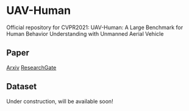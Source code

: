 # UAV-Human
Official repository for CVPR2021: UAV-Human: A Large Benchmark for Human Behavior Understanding with Unmanned Aerial Vehicle

## Paper

[Arxiv](https://arxiv.org/abs/2104.00946)
[ResearchGate](https://www.researchgate.net/publication/350558689_UAV-Human_A_Large_Benchmark_for_Human_Behavior_Understanding_with_Unmanned_Aerial_Vehicles)

## Dataset
Under construction, will be available soon!
